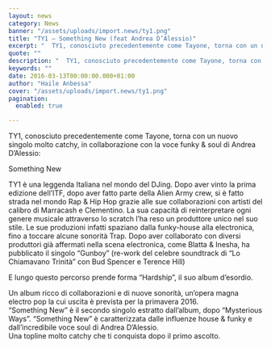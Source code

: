 ```yaml
---
layout: news
category: News
banner: "/assets/uploads/import.news/ty1.png"
title: "TY1 – Something New (feat Andrea D’Alessio)"
excerpt: "  TY1, conosciuto precedentemente come Tayone, torna con un nuovo singolo molto catchy, in collaborazione con la voce funky & soul di Andrea D’Alessio: Something New TY1 è una leggenda Italiana nel mondo del DJing. Dopo aver vinto la prima edizione dell’ITF, dopo aver fatto parte della Alien Army crew, si è fatto strada nel [&hellip"
quote: ""
description: "  TY1, conosciuto precedentemente come Tayone, torna con un nuovo singolo molto catchy, in collaborazione con la voce funky & soul di Andrea D’Alessio: Something New TY1 è una leggenda Italiana nel mondo del DJing. Dopo aver vinto la prima edizione dell’ITF, dopo aver fatto parte della Alien Army crew, si è fatto strada nel [&hellip"
keywords: ""
date: 2016-03-13T00:00:00.000+01:00
author: "Haile Anbessa"
cover: "/assets/uploads/import.news/ty1.png"
pagination:
  enabled: true

---
```


[](https://hotmc.com/wp-content/uploads/2016/03/ty1.png)

TY1, conosciuto precedentemente come Tayone, torna con un nuovo singolo molto catchy, in collaborazione con la voce funky & soul di Andrea D’Alessio:

Something New

TY1 è una leggenda Italiana nel mondo del DJing. Dopo aver vinto la prima edizione dell’ITF, dopo aver fatto parte della Alien Army crew, si è fatto strada nel mondo Rap & Hip Hop grazie alle sue collaborazioni con artisti del calibro di Marracash e Clementino. La sua capacità di reinterpretare ogni genere musicale attraverso lo scratch l’ha reso un produttore unico nel suo stile. Le sue produzioni infatti spaziano dalla funky-house alla electronica, fino a toccare alcune sonorità Trap. Dopo aver collaborato con diversi produttori già affermati nella scena electronica, come Blatta & Inesha, ha pubblicato il singolo “Gunboy” (re-work del celebre soundtrack di “Lo Chiamavano Trinità” con Bud Spencer e Terence Hill)

E lungo questo percorso prende forma “Hardship”, il suo album d’esordio.

Un album ricco di collaborazioni e di nuove sonorità, un’opera magna electro pop la cui uscita è prevista per la primavera 2016.  
“Something New” è il secondo singolo estratto dall’album, dopo “Mysterious Ways”. “Something New” è caratterizzata dalle influenze house & funky e dall’incredibile voce soul di Andrea D’Alessio.  
Una topline molto catchy che ti conquista dopo il primo ascolto.